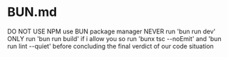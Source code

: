 # BUN.md

DO NOT USE NPM
use BUN package manager
NEVER run 'bun run dev'
ONLY run 'bun run build' if i allow you so
run 'bunx tsc --noEmit' and 'bun run lint --quiet' before concluding the final verdict of our code situation
